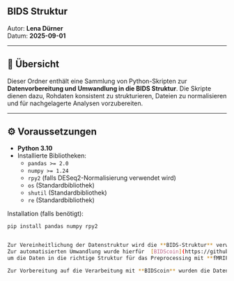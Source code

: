 ## BIDS Struktur
Autor: **Lena Dürner**  
Datum: **2025-09-01**

---

## 📖 Übersicht
Dieser Ordner enthält eine Sammlung von Python-Skripten zur **Datenvorbereitung und Umwandlung in die BIDS Struktur**.
Die Skripte dienen dazu, Rohdaten konsistent zu strukturieren, Dateien zu normalisieren und für nachgelagerte Analysen vorzubereiten.

---

## ⚙️ Voraussetzungen

- **Python 3.10**  
- Installierte Bibliotheken:
  - `pandas >= 2.0`
  - `numpy >= 1.24`
  - `rpy2` (falls DESeq2-Normalisierung verwendet wird)
  - `os` (Standardbibliothek)
  - `shutil` (Standardbibliothek)
  - `re` (Standardbibliothek)

Installation (falls benötigt):
```bash
pip install pandas numpy rpy2


Zur Vereinheitlichung der Datenstruktur wird die **BIDS-Struktur** verwendet.  
Zur automatisierten Umwandlung wurde hierfür  [BIDScoin](https://github.com/Donders-Institute/bidscoin) verwendet,  
um die Daten in die richtige Struktur für das Preprocessing mit **fMRIPrep** zu bringen.

Zur Vorbereitung auf die Verarbeitung mit **BIDScoin** wurden die Daten noch mit diversen Python Skripten umbenannt und umstrukturiert, um für eine besssere Übersichtlichkeit zu sorgen. 

